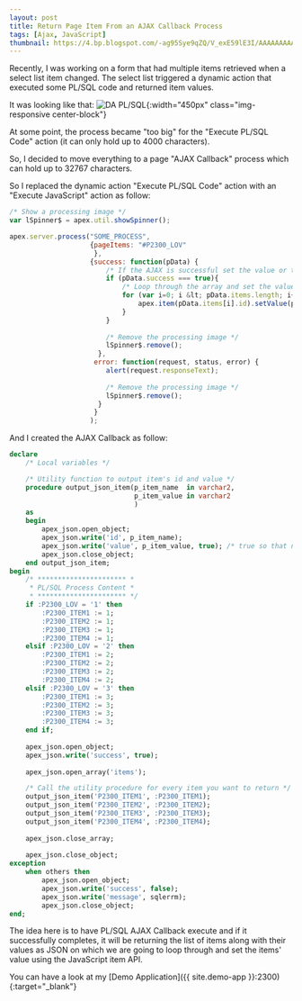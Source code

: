 ```yaml
---
layout: post
title: Return Page Item From an AJAX Callback Process
tags: [Ajax, JavaScript]
thumbnail: https://4.bp.blogspot.com/-ag95Sye9qZQ/V_exE59lE3I/AAAAAAAAAPw/at77ga4bZr0gEV9qkL-QXiPJ6yy_SvJwACLcB/s72-c/da-plsql.png
---
```


Recently, I was working on a form that had multiple items retrieved when a select list item changed. The select list triggered a dynamic action that executed some PL/SQL code and returned item values.

It was looking like that:
![DA PL/SQL](https://4.bp.blogspot.com/-ag95Sye9qZQ/V_exE59lE3I/AAAAAAAAAPw/at77ga4bZr0gEV9qkL-QXiPJ6yy_SvJwACLcB/s1600/da-plsql.png "DA PL/SQL"){:width="450px" class="img-responsive center-block"}

At some point, the process became "too big" for the "Execute PL/SQL Code" action (it can only hold up to 4000 characters).

So, I decided to move everything to a page "AJAX Callback" process which can hold up to 32767 characters.

So I replaced the dynamic action "Execute PL/SQL Code" action with an "Execute JavaScript" action as follow:
```javascript
/* Show a processing image */
var lSpinner$ = apex.util.showSpinner();

apex.server.process("SOME_PROCESS",
                    {pageItems: "#P2300_LOV"
                     },
                    {success: function(pData) {
                        /* If the AJAX is successful set the value or the returned items */
                        if (pData.success === true){
                            /* Loop through the array and set the value of each item */
                            for (var i=0; i &lt; pData.items.length; i++){
                                apex.item(pData.items[i].id).setValue(pData.items[i].value);
                            }
                        }
                        
                        /* Remove the processing image */
                        lSpinner$.remove();
                      },
                     error: function(request, status, error) {
                        alert(request.responseText);
                         
                        /* Remove the processing image */
                        lSpinner$.remove();
                      }
                     }
                    );
````

And I created the AJAX Callback as follow:
```sql
declare
    /* Local variables */

    /* Utility function to output item's id and value */
    procedure output_json_item(p_item_name  in varchar2,
                               p_item_value in varchar2
                               )
    as
    begin
        apex_json.open_object;
        apex_json.write('id', p_item_name);
        apex_json.write('value', p_item_value, true); /* true so that null values are written as well */
        apex_json.close_object;
    end output_json_item;
begin
    /* ********************** *
     * PL/SQL Process Content *
     * ********************** */
    if :P2300_LOV = '1' then
        :P2300_ITEM1 := 1;
        :P2300_ITEM2 := 1;
        :P2300_ITEM3 := 1;
        :P2300_ITEM4 := 1;
    elsif :P2300_LOV = '2' then
        :P2300_ITEM1 := 2;
        :P2300_ITEM2 := 2;
        :P2300_ITEM3 := 2;
        :P2300_ITEM4 := 2;
    elsif :P2300_LOV = '3' then
        :P2300_ITEM1 := 3;
        :P2300_ITEM2 := 3;
        :P2300_ITEM3 := 3;
        :P2300_ITEM4 := 3;
    end if;
        
    apex_json.open_object;
    apex_json.write('success', true);
    
    apex_json.open_array('items');

    /* Call the utility procedure for every item you want to return */
    output_json_item('P2300_ITEM1', :P2300_ITEM1);
    output_json_item('P2300_ITEM2', :P2300_ITEM2);
    output_json_item('P2300_ITEM3', :P2300_ITEM3);
    output_json_item('P2300_ITEM4', :P2300_ITEM4);
    
    apex_json.close_array;
    
    apex_json.close_object;
exception
    when others then
        apex_json.open_object;
        apex_json.write('success', false);
        apex_json.write('message', sqlerrm);
        apex_json.close_object;
end;
```

The idea here is to have PL/SQL AJAX Callback execute and if it successfully completes, it will be returning the list of items along with their values as JSON on which we are going to loop through and set the items' value using the JavaScript item API.

You can have a look at my [Demo Application]({{ site.demo-app }}:2300){:target="_blank"}